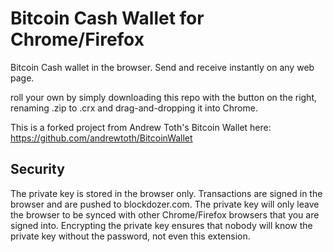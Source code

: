 Bitcoin Cash Wallet for Chrome/Firefox
=============

Bitcoin Cash wallet in the browser. Send and receive instantly on any web page.

roll your own by simply downloading this repo with the button on the right, renaming .zip to .crx and drag-and-dropping it into Chrome.

This is a forked project from Andrew Toth's Bitcoin Wallet here: https://github.com/andrewtoth/BitcoinWallet

Security
--------

The private key is stored in the browser only. Transactions are signed in the browser and are pushed to blockdozer.com. The private key will only leave the browser to be synced with other Chrome/Firefox browsers that you are signed into. Encrypting the private key ensures that nobody will know the private key without the password, not even this extension.
